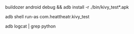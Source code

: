 buildozer android debug && adb install -r ./bin/kivy_test*.apk

adb shell
run-as com.heattheatr.kivy_test

adb logcat | grep python